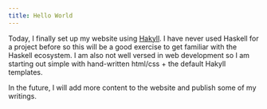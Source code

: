 ```yaml
---
title: Hello World
---
```


Today, I finally set up my website using [Hakyll](https://jaspervdj.be/hakyll). I have never used Haskell
for a project before so this will be a good exercise to get familiar with the
Haskell ecosystem. I am also not well versed in web development so I am starting out
simple with hand-written html/css + the default Hakyll templates.

In the future, I will add more content to the website and publish some of my
writings.